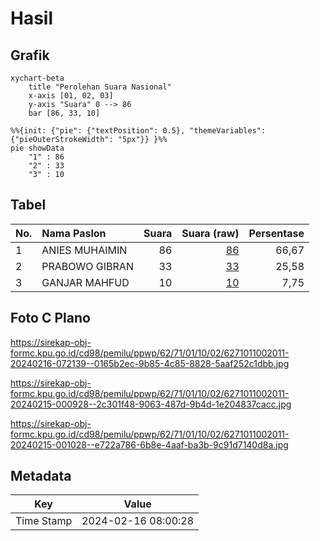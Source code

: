 # Hasil

## Grafik

```mermaid
xychart-beta
    title "Perolehan Suara Nasional"
    x-axis [01, 02, 03]
    y-axis "Suara" 0 --> 86
    bar [86, 33, 10]
```

```mermaid
%%{init: {"pie": {"textPosition": 0.5}, "themeVariables": {"pieOuterStrokeWidth": "5px"}} }%%
pie showData
    "1" : 86
    "2" : 33
    "3" : 10
```

## Tabel

| No. | Nama Paslon    | Suara | Suara (raw) | Persentase |
|:--- |:-------------- | -----:| -----------:| ----------:|
| 1   | ANIES MUHAIMIN | 86    | [86][p-1]   | 66,67      |
| 2   | PRABOWO GIBRAN | 33    | [33][p-2]   | 25,58      |
| 3   | GANJAR MAHFUD  | 10    | [10][p-3]   | 7,75       |


[p-1]: https://github.com/gigit-pemilu/pemilu-2024/blob/main/pilpres/hitung-suara/sub/62-kalimantan-tengah/sub/71-kota-palangkaraya/sub/01-pahandut/sub/1002-panarung/sub/011-tps/sub/paslon-1.txt
[p-2]: https://github.com/gigit-pemilu/pemilu-2024/blob/main/pilpres/hitung-suara/sub/62-kalimantan-tengah/sub/71-kota-palangkaraya/sub/01-pahandut/sub/1002-panarung/sub/011-tps/sub/paslon-2.txt
[p-3]: https://github.com/gigit-pemilu/pemilu-2024/blob/main/pilpres/hitung-suara/sub/62-kalimantan-tengah/sub/71-kota-palangkaraya/sub/01-pahandut/sub/1002-panarung/sub/011-tps/sub/paslon-3.txt

## Foto C Plano

https://sirekap-obj-formc.kpu.go.id/cd98/pemilu/ppwp/62/71/01/10/02/6271011002011-20240216-072139--0165b2ec-9b85-4c85-8828-5aaf252c1dbb.jpg

https://sirekap-obj-formc.kpu.go.id/cd98/pemilu/ppwp/62/71/01/10/02/6271011002011-20240215-000928--2c301f48-9063-487d-9b4d-1e204837cacc.jpg

https://sirekap-obj-formc.kpu.go.id/cd98/pemilu/ppwp/62/71/01/10/02/6271011002011-20240215-001028--e722a786-6b8e-4aaf-ba3b-9c91d7140d8a.jpg


## Metadata

| Key        | Value               |
| ---------- | ------------------- |
| Time Stamp | 2024-02-16 08:00:28 |



